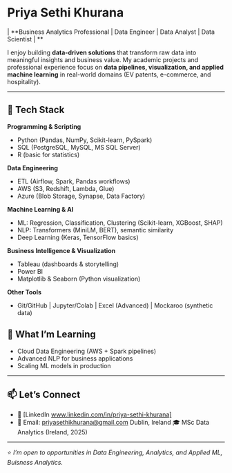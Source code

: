 # Priya Sethi Khurana

 | **Business Analytics Professional | Data Engineer | Data Analyst | Data Scientist | **  

I enjoy building **data-driven solutions** that transform raw data into meaningful insights and business value. My academic projects and professional experience focus on **data pipelines, visualization, and applied machine learning** in real-world domains (EV patents, e-commerce, and hospitality).  

---

## 🔧 Tech Stack  

**Programming & Scripting**  
- Python (Pandas, NumPy, Scikit-learn, PySpark)  
- SQL (PostgreSQL, MySQL, MS SQL Server)  
- R (basic for statistics)  

**Data Engineering**  
- ETL (Airflow, Spark, Pandas workflows)  
- AWS (S3, Redshift, Lambda, Glue)  
- Azure (Blob Storage, Synapse, Data Factory)  

**Machine Learning & AI**  
- ML: Regression, Classification, Clustering (Scikit-learn, XGBoost, SHAP)  
- NLP: Transformers (MiniLM, BERT), semantic similarity  
- Deep Learning (Keras, TensorFlow basics)  

**Business Intelligence & Visualization**  
- Tableau (dashboards & storytelling)  
- Power BI  
- Matplotlib & Seaborn (Python visualization)  

**Other Tools**  
- Git/GitHub | Jupyter/Colab | Excel (Advanced) | Mockaroo (synthetic data)  

## 🌱 What I’m Learning  
- Cloud Data Engineering (AWS + Spark pipelines)  
- Advanced NLP for business applications  
- Scaling ML models in production  

---

## 📫 Let’s Connect  
- 💼 [LinkedIn www.linkedin.com/in/priya-sethi-khurana]
- 📧 Email: priyasethikhurana@gmail.com 
Dublin, Ireland
🎓 MSc Data Analytics (Ireland, 2025)
---
⭐ *I’m open to opportunities in Data Engineering, Analytics, and Applied ML, Buisness Analytics.*  
